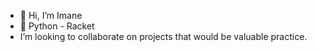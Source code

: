 - 👋 Hi, I’m Imane 
- 🌱 Python - Racket 
- I’m looking to collaborate on projects that would be valuable practice.

<!---
EnamiYa/EnamiYa is a ✨ special ✨ repository because its `README.md` (this file) appears on your GitHub profile.
You can click the Preview link to take a look at your changes.
--->
